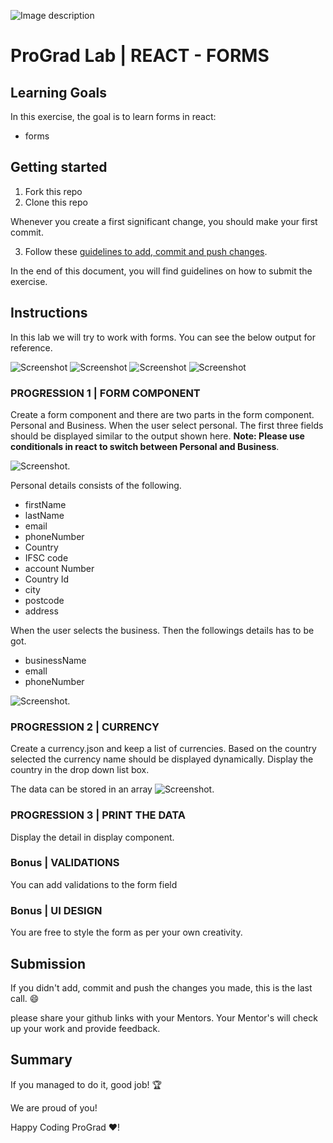 ![Image description](https://i1.faceprep.in/ProGrad/prograd-logo.png)

# ProGrad Lab | REACT - FORMS

## Learning Goals

In this exercise, the goal is to learn forms in react:

- forms

## Getting started

1. Fork this repo
2. Clone this repo

Whenever you create a first significant change, you should make your first commit.

3. Follow these [guidelines to add, commit and push changes](https://github.com/FACEPrep-ProGrad/general-guidelines-labs-project-builders.git).

In the end of this document, you will find guidelines on how to submit the exercise.

## Instructions
In this lab we will try to work with forms. You can see the below output for reference.

![Screenshot](https://i1.faceprep.in/ProGrad/l4-output1.png)
![Screenshot](https://i1.faceprep.in/ProGrad/l4-output2.png)
![Screenshot](https://i1.faceprep.in/ProGrad/l4-output4.png)
![Screenshot](https://i1.faceprep.in/ProGrad/l4-output3.png)

### PROGRESSION 1 | FORM COMPONENT

Create a form component and there are two parts in the form component. Personal and Business. When the user select personal. The first three fields should be displayed
similar to the output shown here.
**Note: Please use conditionals in react to switch between Personal and Business**.

![Screenshot](https://i1.faceprep.in/ProGrad/l4-output1.png).


Personal details consists of the following.

- firstName
- lastName
- email
- phoneNumber
- Country
- IFSC code
- account Number
- Country Id
- city
- postcode
- address

When the user selects the business. Then the followings details has to be got.
- businessName
- emall
- phoneNumber

![Screenshot](https://i1.faceprep.in/ProGrad/l4-output5.png).

### PROGRESSION 2 | CURRENCY

Create a currency.json and keep a list of currencies. Based on the country selected the currency name should be displayed dynamically. Display the country in the drop down list box.

The data can be stored in an array
![Screenshot](https://i1.faceprep.in/ProGrad/l4-output4.png).

### PROGRESSION 3 | PRINT THE DATA
Display the detail in display component.


### Bonus | VALIDATIONS

You can add validations to the form field

### Bonus | UI DESIGN

You are free to style the form as per your own creativity.

## Submission

If you didn't add, commit and push the changes you made, this is the last call. :smile:

please share your github links with your Mentors. Your Mentor's will check up your work and provide feedback. 

## Summary

If you managed to do it, good job! :trophy:

We are proud of you!

Happy Coding ProGrad ❤️!

